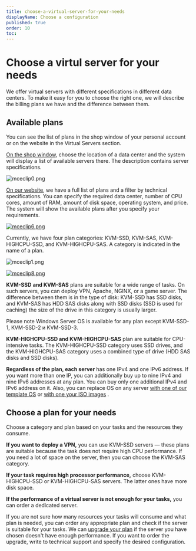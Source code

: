 ```yaml
---
title: choose-a-virtual-server-for-your-needs
displayName: Choose a configuration
published: true
order: 10
toc:
---
```

# Choose a virtul server for your needs

We offer virtual servers with different specifications in different data centers. To make it easy for you to choose the right one, we will describe the billing plans we have and the difference between them.

## Available plans

You can see the list of plans in the shop window of your personal account or on the website in the Virtual Servers section.

<a href="https://hosting.gcore.com/billmgr" target="_blank">On the shop window</a>, choose the location of a data center and the system will display a list of available servers there. The description contains server specifications.

<img src="https://assets.gcore.pro/docs/hosting/virtual-servers/before-purchase/choose-a-virtual-server-for-your-needs/13261707578641.png" alt="mceclip0.png">

<a href="https://gcore.com/hosting/vds" target="_blank">On our website</a>, we have a full list of plans and a filter by technical specifications. You can specify the required data center, number of CPU cores, amount of RAM, amount of disk space, operating system, and price. The system will show the available plans after you specify your requirements.

[<img src="https://assets.gcore.pro/docs/hosting/virtual-servers/before-purchase/choose-a-virtual-server-for-your-needs/mceclip6.png" alt="mceclip6.png">](https://assets.gcore.pro/docs/hosting/virtual-servers/before-purchase/choose-a-virtual-server-for-your-needs/mceclip6.png)

Currently, we have four plan categories: KVM-SSD, KVM-SAS, KVM-HIGHCPU-SSD, and KVM-HIGHCPU-SAS. A category is indicated in the name of a plan.

<img src="https://assets.gcore.pro/docs/hosting/virtual-servers/before-purchase/choose-a-virtual-server-for-your-needs/13261722905233.png" alt="mceclip1.png">

[<img src="https://assets.gcore.pro/docs/hosting/virtual-servers/before-purchase/choose-a-virtual-server-for-your-needs/mceclip8.png" alt="mceclip8.png">](https://assets.gcore.pro/docs/hosting/virtual-servers/before-purchase/choose-a-virtual-server-for-your-needs/mceclip8.png)

**KVM-SSD** **and KVM-SAS** plans are suitable for a wide range of tasks. On such servers, you can deploy VPN, Apache, NGINX, or a game server. The difference between them is in the type of disk: KVM-SSD has SSD disks, and KVM-SAS has HDD SAS disks along with SSD disks (SSD is used for caching) the size of the drive in this category is usually larger.

Please note Windows Server OS is available for any plan except KVM-SSD-1, KVM-SSD-2 и KVM-SSD-3.

**KVM-HIGHCPU-SSD and KVM-HIGHCPU-SAS** plan are suitable for CPU-intensive tasks. The KVM-HIGHCPU-SSD category uses SSD drives, and the KVM-HIGHCPU-SAS category uses a combined type of drive (HDD SAS disks and SSD disks).

**Regardless of the plan, each server** has one IPv4 and one IPv6 address. If you want more than one IP, you can additionally buy up to nine IPv4 and nine IPv6 addresses at any plan. You can buy only one additional IPv4 and IPv6 address on it. Also, you can replace OS on any server <a href="https://gcore.com/docs/hosting/virtual-servers/manage/operating-system/install-a-linux-os-from-a-template" target="_blank">with one of our template OS</a> or <a href="https://gcore.com/docs/hosting/virtual-servers/manage/operating-system/install-a-linux-os-from-your-iso-image" target="_blank">with one your ISO images</a> .

## Choose a plan for your needs

Choose a category and plan based on your tasks and the resources they consume.

**If you want to deploy a VPN,** you can use KVM-SSD servers — these plans are suitable because the task does not require high CPU performance. If you need a lot of space on the server, then you can choose the KVM-SAS category.

**If your task requires high processor performance,** choose KVM-HIGHCPU-SSD or KVM-HIGHCPU-SAS servers. The latter ones have more disk space.

**If the performance of a virtual server is not enough for your tasks,** you can order a dedicated server.

If you are not sure how many resources your tasks will consume and what plan is needed, you can order any appropriate plan and check if the server is suitable for your tasks. We can  <a href="https://gcore.com/docs/hosting/virtual-servers/upgrade-your-virtual-server" target="_blank">upgrade your plan</a> if the server you have chosen doesn't have enough performance. If you want to order the upgrade, write to technical support and specify the desired configuration.